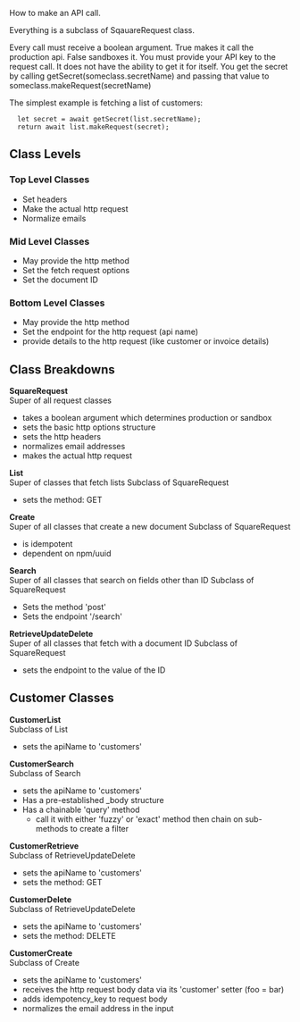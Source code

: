 How to make an API call.

Everything is a subclass of SqauareRequest class. 

Every call must receive a boolean argument. True makes it call the production api. False sandboxes it.
You must provide your API key to the request call. It does not have  the ability to get it for itself.
You get the secret by calling getSecret(someclass.secretName) 
and passing that value to someclass.makeRequest(secretName)


The simplest example is fetching a list of customers:
```let list = new CustomerList(false)
  let secret = await getSecret(list.secretName);
  return await list.makeRequest(secret);
  ```


## Class Levels

### Top Level Classes
 - Set headers
 - Make the actual http request
 - Normalize emails


### Mid Level Classes
 - May provide the http method
 - Set the fetch request options
 - Set the document ID 



### Bottom Level Classes
  - May provide the http method
  - Set the endpoint for the http request (api name)
  - provide details to the http request (like customer or invoice details)


## Class Breakdowns


**SquareRequest**\
Super of all request classes
- takes a boolean argument which determines production or sandbox
- sets the basic http options structure
- sets the http headers
- normalizes email addresses
- makes the actual http request

**List**\
Super of classes that fetch lists
Subclass of SquareRequest
- sets the method: GET

**Create**\
Super of all classes that create a new document
Subclass of SquareRequest
- is idempotent
- dependent on npm/uuid


**Search**\
Super of all classes that search on fields other than ID
Subclass of SquareRequest
- Sets the method 'post'
- Sets the endpoint '/search'

**RetrieveUpdateDelete**\
Super of all classes that fetch with a document ID
Subclass of SquareRequest
- sets the endpoint to the value of the ID




 ## Customer Classes

**CustomerList**\
Subclass of List
- sets the apiName to 'customers'

**CustomerSearch**\
Subclass of Search
- sets the apiName to 'customers'
- Has a pre-established _body structure
- Has a chainable 'query' method
    - call it with either 'fuzzy' or 'exact' method then chain on sub-methods to create a filter


**CustomerRetrieve**\
Subclass of RetrieveUpdateDelete
- sets the apiName to 'customers'
- sets the method: GET

**CustomerDelete**\
Subclass of RetrieveUpdateDelete
- sets the apiName to 'customers'
- sets the method: DELETE


**CustomerCreate**\
Subclass of Create
- sets the apiName to 'customers'
- receives the http request body data via its 'customer' setter (foo = bar)
- adds idempotency_key to request body
- normalizes the email address in the input





